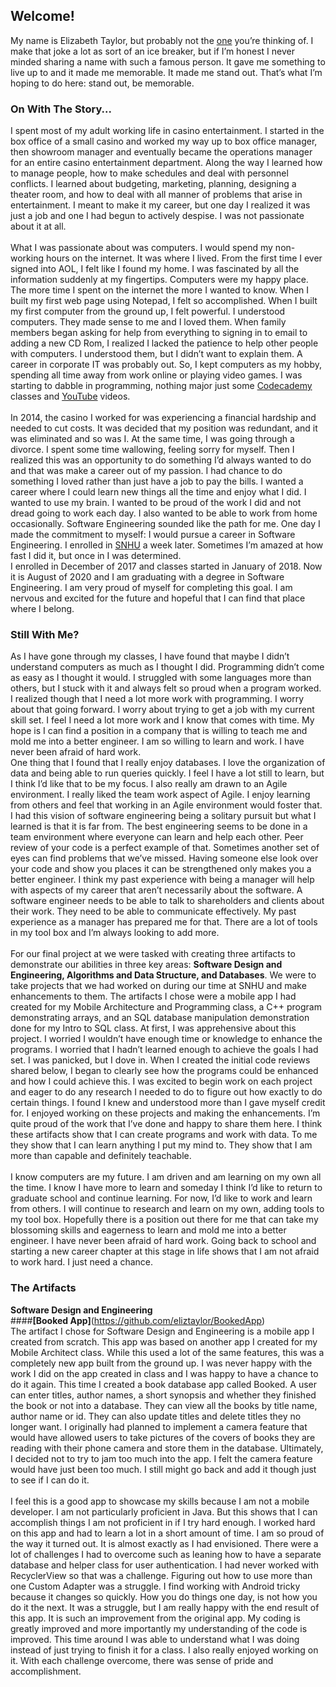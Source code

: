 ## Welcome!

My name is Elizabeth Taylor, but probably not the [one](https://en.wikipedia.org/wiki/Elizabeth_Taylor) you’re thinking of. I make that joke a lot as sort of an ice breaker, but if I’m honest I never minded sharing a name with such a famous person. It gave me something to live up to and it made me memorable. It made me stand out. That’s what I’m hoping to do here: stand out, be memorable. 

### On With The Story...
 I spent most of my adult working life in casino entertainment. I started in the box office of a small casino and worked my way up to box office manager, then showroom manager and eventually became the operations manager for an entire casino entertainment department. Along the way I learned how to manage people, how to make schedules and deal with personnel conflicts. I learned about budgeting, marketing, planning, designing a theater room, and how to deal with all manner of problems that arise in entertainment. I meant to make it my career, but one day I realized it was just a job and one I had begun to actively despise. I was not passionate about it at all.<br>  
What I was passionate about was computers. I would spend my non-working hours on the internet. It was where I lived. From the first time I ever signed into AOL, I felt like I found my home. I was fascinated by all the information suddenly at my fingertips. Computers were my happy place. The more time I spent on the internet the more I wanted to know. When I built my first web page using Notepad, I felt so accomplished. When I built my first computer from the ground up, I felt powerful. I understood computers. They made sense to me and I loved them. When family members began asking for help from everything to signing in to email to adding a new CD Rom, I realized I lacked the patience to help other people with computers. I understood them, but I didn’t want to explain them. A career in corporate IT was probably out. So, I kept computers as my hobby, spending all time away from work online or playing video games. I was starting to dabble in programming, nothing major just some [Codecademy](https://www.codecademy.com/catalog) classes and [YouTube](https://www.youtube.com/results?search_query=programming+for+beginners) videos.<br>  
In 2014, the casino I worked for was experiencing a financial hardship and needed to cut costs. It was decided that my position was redundant, and it was eliminated and so was I. At the same time, I was going through a divorce.  I spent some time wallowing, feeling sorry for myself. Then I realized this was an opportunity to do something I’d always wanted to do and that was make a career out of my passion. I had chance to do something I loved rather than just have a job to pay the bills. I wanted a career where I could learn new things all the time and enjoy what I did. I wanted to use my brain. I wanted to be proud of the work I did and not dread going to work each day. I also wanted to be able to work from home occasionally. Software Engineering sounded like the path for me. One day I made the commitment to myself: I would pursue a career in Software Engineering. I enrolled in [SNHU](https://www.snhu.edu/) a week later. Sometimes I’m amazed at how fast I did it, but once in I was determined.<br>
I enrolled in December of 2017 and classes started in January of 2018. Now it is August of 2020 and I am graduating with a degree in Software Engineering. I am very proud of myself for completing this goal. I am nervous and excited for the future and hopeful that I can find that place where I belong.<br>  
### Still With Me?<br>
As I have gone through my classes, I have found that maybe I didn’t understand computers as much as I thought I did. Programming didn’t come as easy as I thought it would. I struggled with some languages more than others, but I stuck with it and always felt so proud when a program worked. I realized though that I need a lot more work with programming. I worry about that going forward. I worry about trying to get a job with my current skill set. I feel I need a lot more work and I know that comes with time. My hope is I can find a position in a company that is willing to teach me and mold me into a better engineer. I am so willing to learn and work. I have never been afraid of hard work.<br>
One thing that I found that I really enjoy databases. I love the organization of data and being able to run queries quickly. I feel I have a lot still to learn, but I think I’d like that to be my focus. I also really am drawn to an Agile environment. I really liked the team work aspect of Agile. I enjoy learning from others and feel that working in an Agile environment would foster that. I had this vision of software engineering being a solitary pursuit but what I learned is that it is far from. The best engineering seems to be done in a team environment where everyone can learn and help each other. Peer review of your code is a perfect example of that. Sometimes another set of eyes can find problems that we’ve missed. Having someone else look over your code and show you places it can be strengthened only makes you a better engineer. I think my past experience with being a manager will help with aspects of my career that aren’t necessarily about the software. A software engineer needs to be able to talk to shareholders and clients about their work. They need to be able to communicate effectively. My past experience as a manager has prepared me for that. There are a lot of tools in my tool box and I’m always looking to add more.<br>  
For our final project at we were tasked with creating three artifacts to demonstrate our abilities in three key areas: **Software Design and Engineering, Algorithms and Data Structure, and Databases**. We were to take projects that we had worked on during our time at SNHU and make enhancements to them. The artifacts I chose were a mobile app I had created for my Mobile Architecture and Programming class, a C++ program demonstrating arrays, and an SQL database manipulation demonstration done for my Intro to SQL class. At first, I was apprehensive about this project. I worried I wouldn’t have enough time or knowledge to enhance the programs. I worried that I hadn’t learned enough to achieve the goals I had set. I was panicked, but I dove in. When I created the initial code reviews shared below, I began to clearly see how the programs could be enhanced and how I could achieve this. I was excited to begin work on each project and eager to do any research I needed to do to figure out how exactly to do certain things. I found I knew and understood more than I gave myself credit for. I enjoyed working on these projects and making the enhancements. I’m quite proud of the work that I’ve done and happy to share them here. I think these artifacts show that I can create programs and work with data. To me they show that I can learn anything I put my mind to. They show that I am more than capable and definitely teachable.<br>  
I know computers are my future. I am driven and am learning on my own all the time. I know I have more to learn and someday I think I’d like to return to graduate school and continue learning. For now, I’d like to work and learn from others. I will continue to research and learn on my own, adding tools to my tool box. Hopefully there is a position out there for me that can take my blossoming skills and eagerness to learn and mold me into a better engineer.  I have never been afraid of hard work. Going back to school and starting a new career chapter at this stage in life shows that I am not afraid to work hard. I just need a chance.<br>
### The Artifacts<br>
**Software Design and Engineering**<br>
####**[Booked App]**(https://github.com/eliztaylor/BookedApp)<br>
The artifact I chose for Software Design and Engineering is a mobile app I created from scratch. This app was based on another app I created for my Mobile Architect class. While this used a lot of the same features, this was a completely new app built from the ground up. I was never happy with the work I did on the app created in class and I was happy to have a chance to do it again. This time I created a book database app called Booked. A user can enter titles, author names, a short synopsis and whether they finished the book or not into a database. They can view all the books by title name, author name or id. They can also update titles and delete titles they no longer want. I originally had planned to implement a camera feature that would have allowed users to take pictures of the covers of books they are reading with their phone camera and store them in the database. Ultimately, I decided not to try to jam too much into the app. I felt the camera feature would have just been too much. I still might go back and add it though just to see if I can do it.<br>  
I feel this is a good app to showcase my skills because I am not a mobile developer. I am not particularly proficient in Java. But this shows that I can accomplish things I am not proficient in if I try hard enough. I worked hard on this app and had to learn a lot in a short amount of time. I am so proud of the way it turned out. It is almost exactly as I had envisioned. There were a lot of challenges I had to overcome such as leaning how to have a separate database and helper class for user authentication. I had never worked with RecyclerView so that was a challenge. Figuring out how to use more than one Custom Adapter was a struggle. I find working with Android tricky because it changes so quickly. How you do things one day, is not how you do it the next. It was a struggle, but I am really happy with the end result of this app. It is such an improvement from the original app. My coding is greatly improved and more importantly my understanding of the code is improved. This time around I was able to understand what I was doing instead of just trying to finish it for a class. I also really enjoyed working on it. With each challenge overcome, there was sense of pride and accomplishment.<br>



